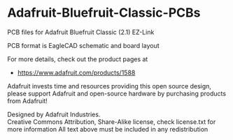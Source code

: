 Adafruit-Bluefruit-Classic-PCBs
===============================

PCB files for Adafruit Bluefruit Classic (2.1) EZ-Link

PCB format is EagleCAD schematic and board layout


For more details, check out the product pages at
   * https://www.adafruit.com/products/1588

Adafruit invests time and resources providing this open source design, 
please support Adafruit and open-source hardware by purchasing 
products from Adafruit!

Designed by Adafruit Industries.  
Creative Commons Attribution, Share-Alike license, check license.txt for more information
All text above must be included in any redistribution
